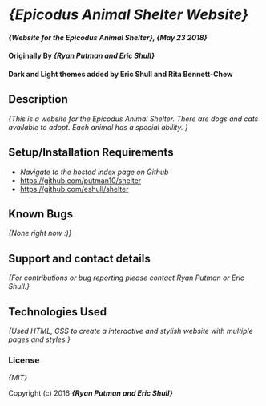 # _{Epicodus Animal Shelter Website}_

#### _{Website for the Epicodus Animal Shelter}, {May 23 2018}_

#### Originally By _**{Ryan Putman and Eric Shull}**_
#### Dark and Light themes added by Eric Shull and Rita Bennett-Chew

## Description

_{This is a website for the Epicodus Animal Shelter. There are dogs and cats available to adopt. Each animal has a special ability. }_

## Setup/Installation Requirements

* _Navigate to the hosted index page on Github_
* https://github.com/putman10/shelter
* https://github.com/eshull/shelter


## Known Bugs

_{None right now :)}_

## Support and contact details

_{For contributions or bug reporting please contact Ryan Putman or Eric Shull.}_

## Technologies Used

_{Used HTML, CSS to create a interactive and stylish website with multiple pages and styles.}_

### License

*{MIT}*

Copyright (c) 2016 **_{Ryan Putman and Eric Shull}_**
